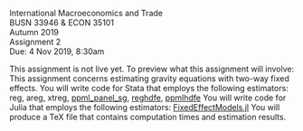 International Macroeconomics and Trade\
BUSN 33946 & ECON 35101\
Autumn 2019\
Assignment 2\
Due: 4 Nov 2019, 8:30am

This assignment is not live yet.
To preview what this assignment will involve:
This assignment concerns estimating gravity equations with two-way fixed effects.
You will write code for Stata that employs the following estimators: reg, areg, xtreg, [ppml_panel_sg](https://ideas.repec.org/c/boc/bocode/s458249.html), [reghdfe](http://scorreia.com/software/reghdfe/), [ppmlhdfe](https://github.com/sergiocorreia/ppmlhdfe)
You will write code for Julia that employs the following estimators: [FixedEffectModels.jl](https://github.com/matthieugomez/FixedEffectModels.jl)
You will produce a TeX file that contains computation times and estimation results.
